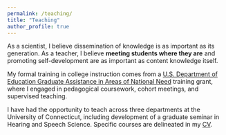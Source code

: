 ```yaml
---
permalink: /teaching/
title: "Teaching"
author_profile: true
---
```


As a scientist, I believe dissemination of knowledge is as important as its generation. As a teacher, I believe **meeting students where they are** and promoting self-development are as important as content knowledge itself.

My formal training in college instruction comes from a [U.S. Department of Education Graduate Assistance in Areas of National Need](https://psychology.uconn.edu/phd/language-and-cognition/gaann-fellowship-program/) training grant, where I engaged in pedagogical coursework, cohort meetings, and supervised teaching.

I have had the opportunity to teach across three departments at the University of Connecticut, including development of a graduate seminar in Hearing and Speech Science. Specific courses are delineated in my [CV](https://shawnncummings.github.io/files/Cummings_CV_090125.pdf).
